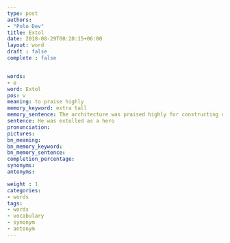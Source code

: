 ```yaml
---
type: post
authors:
- "Polo Dev"
title: Extol
date: 2018-08-29T00:20:15+06:00
layout: word
draft : false
complete : false


words:
- e
word: Extol
pos: v
meaning: to praise highly
memory_keyword: extra tall
memory_sentence: The architecture was praised highly for constructing extra tall building.
sentence: He was extolled as a hero
pronunciation:
pictures:
bn_meaning:
bn_memory_keyword:
bn_memory_sentence:
completion_percentage:
synonyms:
antonyms:

weight : 1
categories:
- words
tags:
- words
- vocabulary
- synonym
- antonym
---
```

